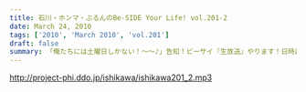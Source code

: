 ```yaml
---
title: 石川・ホンマ・ぶるんのBe-SIDE Your Life! vol.201-2
date: March 24, 2010
tags: ['2010', 'March 2010', 'vol.201']
draft: false
summary: 「俺たちには土曜日しかない！～～♪」告知！ビーサイ『生放送』やります！日時は、３月１３日（土曜）２３時から！！詳細は、ＨＰを要チェック！NAMAE
---
```


http://project-phi.ddo.jp/ishikawa/ishikawa201_2.mp3